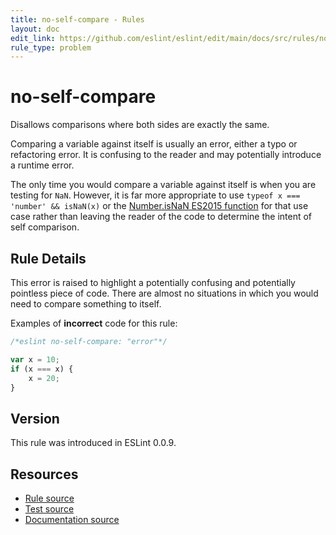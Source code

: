 ```yaml
---
title: no-self-compare - Rules
layout: doc
edit_link: https://github.com/eslint/eslint/edit/main/docs/src/rules/no-self-compare.md
rule_type: problem
---
```

<!-- Note: No pull requests accepted for this file. See README.md in the root directory for details. -->

# no-self-compare

Disallows comparisons where both sides are exactly the same.

Comparing a variable against itself is usually an error, either a typo or refactoring error. It is confusing to the reader and may potentially introduce a runtime error.

The only time you would compare a variable against itself is when you are testing for `NaN`. However, it is far more appropriate to use `typeof x === 'number' && isNaN(x)` or the [Number.isNaN ES2015 function](https://developer.mozilla.org/en-US/docs/Web/JavaScript/Reference/Global_Objects/Number/isNaN) for that use case rather than leaving the reader of the code to determine the intent of self comparison.

## Rule Details

This error is raised to highlight a potentially confusing and potentially pointless piece of code. There are almost no situations in which you would need to compare something to itself.

Examples of **incorrect** code for this rule:

```js
/*eslint no-self-compare: "error"*/

var x = 10;
if (x === x) {
    x = 20;
}
```

## Version

This rule was introduced in ESLint 0.0.9.

## Resources

* [Rule source](https://github.com/eslint/eslint/tree/HEAD/lib/rules/no-self-compare.js)
* [Test source](https://github.com/eslint/eslint/tree/HEAD/tests/lib/rules/no-self-compare.js)
* [Documentation source](https://github.com/eslint/eslint/tree/HEAD/docs/src/rules/no-self-compare.md)
